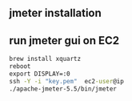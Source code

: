 ## jmeter installation

## run jmeter gui on EC2
```cmd
brew install xquartz
reboot
export DISPLAY=:0
ssh -Y -i "key.pem"  ec2-user@ip
./apache-jmeter-5.5/bin/jmeter
```
